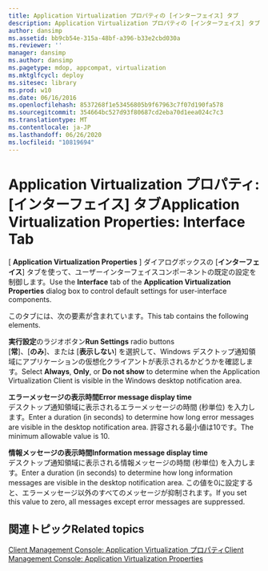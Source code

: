 ```yaml
---
title: Application Virtualization プロパティの [インターフェイス] タブ
description: Application Virtualization プロパティの [インターフェイス] タブ
author: dansimp
ms.assetid: bb9cb54e-315a-48bf-a396-b33e2cbd030a
ms.reviewer: ''
manager: dansimp
ms.author: dansimp
ms.pagetype: mdop, appcompat, virtualization
ms.mktglfcycl: deploy
ms.sitesec: library
ms.prod: w10
ms.date: 06/16/2016
ms.openlocfilehash: 8537268f1e53456805b9f67963c7f07d190fa578
ms.sourcegitcommit: 354664bc527d93f80687cd2eba70d1eea024c7c3
ms.translationtype: MT
ms.contentlocale: ja-JP
ms.lasthandoff: 06/26/2020
ms.locfileid: "10819694"
---
```

# <span data-ttu-id="3515b-103">Application Virtualization プロパティ: [インターフェイス] タブ</span><span class="sxs-lookup"><span data-stu-id="3515b-103">Application Virtualization Properties: Interface Tab</span></span>


<span data-ttu-id="3515b-104">[ **Application Virtualization Properties** ] ダイアログボックスの [**インターフェイス**] タブを使って、ユーザーインターフェイスコンポーネントの既定の設定を制御します。</span><span class="sxs-lookup"><span data-stu-id="3515b-104">Use the **Interface** tab of the **Application Virtualization Properties** dialog box to control default settings for user-interface components.</span></span>

<span data-ttu-id="3515b-105">このタブには、次の要素が含まれています。</span><span class="sxs-lookup"><span data-stu-id="3515b-105">This tab contains the following elements.</span></span>

<a href="" id="run-settings-radio-buttons"></a><span data-ttu-id="3515b-106">**実行設定**のラジオボタン</span><span class="sxs-lookup"><span data-stu-id="3515b-106">**Run Settings** radio buttons</span></span>  
<span data-ttu-id="3515b-107">[**常**]、[**のみ**]、または [**表示しない**] を選択して、Windows デスクトップ通知領域にアプリケーションの仮想化クライアントが表示されるかどうかを確認します。</span><span class="sxs-lookup"><span data-stu-id="3515b-107">Select **Always**, **Only**, or **Do not show** to determine when the Application Virtualization Client is visible in the Windows desktop notification area.</span></span>

<a href="" id="error-message-display-time"></a>**<span data-ttu-id="3515b-108">エラーメッセージの表示時間</span><span class="sxs-lookup"><span data-stu-id="3515b-108">Error message display time</span></span>**  
<span data-ttu-id="3515b-109">デスクトップ通知領域に表示されるエラーメッセージの時間 (秒単位) を入力します。</span><span class="sxs-lookup"><span data-stu-id="3515b-109">Enter a duration (in seconds) to determine how long error messages are visible in the desktop notification area.</span></span> <span data-ttu-id="3515b-110">許容される最小値は10です。</span><span class="sxs-lookup"><span data-stu-id="3515b-110">The minimum allowable value is 10.</span></span>

<a href="" id="information-message-display-time"></a>**<span data-ttu-id="3515b-111">情報メッセージの表示時間</span><span class="sxs-lookup"><span data-stu-id="3515b-111">Information message display time</span></span>**  
<span data-ttu-id="3515b-112">デスクトップ通知領域に表示される情報メッセージの時間 (秒単位) を入力します。</span><span class="sxs-lookup"><span data-stu-id="3515b-112">Enter a duration (in seconds) to determine how long information messages are visible in the desktop notification area.</span></span> <span data-ttu-id="3515b-113">この値を0に設定すると、エラーメッセージ以外のすべてのメッセージが抑制されます。</span><span class="sxs-lookup"><span data-stu-id="3515b-113">If you set this value to zero, all messages except error messages are suppressed.</span></span>

## <span data-ttu-id="3515b-114">関連トピック</span><span class="sxs-lookup"><span data-stu-id="3515b-114">Related topics</span></span>


[<span data-ttu-id="3515b-115">Client Management Console: Application Virtualization プロパティ</span><span class="sxs-lookup"><span data-stu-id="3515b-115">Client Management Console: Application Virtualization Properties</span></span>](client-management-console-application-virtualization-properties.md)

 

 





